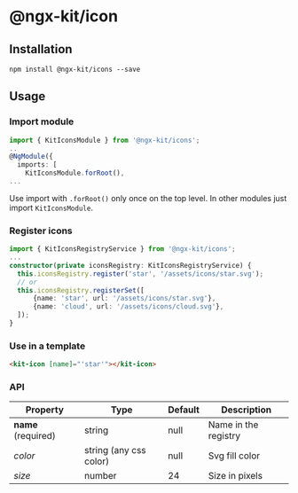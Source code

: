 # @ngx-kit/icon

## Installation

`npm install @ngx-kit/icons --save`

## Usage

### Import module

```typescript
import { KitIconsModule } from '@ngx-kit/icons';
..
@NgModule({
  imports: [
    KitIconsModule.forRoot(),
...
```

Use import with `.forRoot()` only once on the top level. 
In other modules just import `KitIconsModule`.

### Register icons

```typescript
import { KitIconsRegistryService } from '@ngx-kit/icons';
...
constructor(private iconsRegistry: KitIconsRegistryService) {
  this.iconsRegistry.register('star', '/assets/icons/star.svg');
  // or
  this.iconsRegistry.registerSet([
      {name: 'star', url: '/assets/icons/star.svg'},
      {name: 'cloud', url: '/assets/icons/cloud.svg'},
  ]);
}
```

### Use in a template

```html
<kit-icon [name]="'star'"></kit-icon>
```

### API

| Property | Type | Default | Description |
| --- | --- | --- | --- |
| **name** (required) | string | null | Name in the registry |
| *color* | string (any css color) | null | Svg fill color |
| *size* | number | 24 | Size in pixels | 
